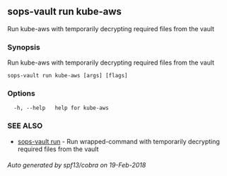 ## sops-vault run kube-aws

Run kube-aws with temporarily decrypting required files from the vault

### Synopsis


Run kube-aws with temporarily decrypting required files from the vault

```
sops-vault run kube-aws [args] [flags]
```

### Options

```
  -h, --help   help for kube-aws
```

### SEE ALSO
* [sops-vault run](sops-vault_run.md)	 - Run wrapped-command with temporarily decrypting required files from the vault

###### Auto generated by spf13/cobra on 19-Feb-2018
